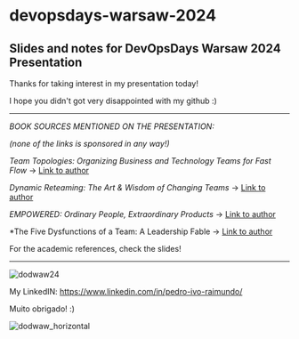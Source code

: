 # devopsdays-warsaw-2024
Slides and notes for DevOpsDays Warsaw 2024 Presentation
---

Thanks for taking interest in my presentation today!

I hope you didn't got very disappointed with my github :)

---

*BOOK SOURCES MENTIONED ON THE PRESENTATION:*

_(none of the links is sponsored in any way!)_

*Team Topologies: Organizing Business and Technology Teams for Fast Flow* -> [Link to author](https://teamtopologies.com/)

*Dynamic Reteaming: The Art & Wisdom of Changing Teams* -> [Link to author](https://www.heidihelfand.com/dynamic-reteaming-book/)

*EMPOWERED: Ordinary People, Extraordinary Products* -> [Link to author](https://www.svpg.com/books/)

*The Five Dysfunctions of a Team: A Leadership Fable -> [Link to author](https://www.tablegroup.com/pat/#books)

For the academic references, check the slides!

---

![dodwaw24](https://github.com/user-attachments/assets/acfdddd1-2069-409f-a8de-18b813fbc438)


My LinkedIN: https://www.linkedin.com/in/pedro-ivo-raimundo/

Muito obrigado! :)

![dodwaw_horizontal](https://github.com/pedroraimundo/devopsdays-warsaw-2024/assets/)
